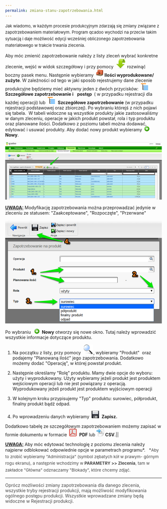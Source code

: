 ```yaml
--- 
permalink: zmiana-stanu-zapotrzebowania.html 
---
```

<font size="2"><span style="line-height:1.6">
Jak wiadomo, w każdym procesie produkcyjnym zdarzają się zmiany związane z zapotrzebowaniem materiałowym. Program qcadoo wychodzi na przeciw takim sytuacją i daje możliwość edycji wcześniej obliczonego zapotrzebowania materiałowego w trakcie trwania zlecenia.
</span></font>
  

Aby móc zmienić zapotrzebowanie należy z listy zleceń wybrać konkretne zlecenie, wejść w widok szczegółowy i przy pomocy&nbsp; ![](/images/dropdownIcon32.png)&nbsp;rozwinąć boczny pasek menu. Następnie wybieramy&nbsp; **![](/images/iconProducts24.png)&nbsp;Ilości wyprodukowane/ zużyte**. W zależności od tego w jaki sposób rejestrujemy dane zlecenie produkcyjne będziemy mieć aktywny jeden z dwóch przycisków:&nbsp; ![](/images/genealogyIcon24.png)&nbsp; **Szczegółowe zapotrzebowanie i** &nbsp; **postęp&nbsp;** ( w przypadku rejestracji dla każdej operacji) lub&nbsp; ![](/images/genealogyIcon24.png)&nbsp; **Szczegółowe zapotrzebowanie** (w przypadku rejestracji podstawowej oraz zbiorczej). Po wybraniu którejś z nich pojawi się tabela. &nbsp;W tabeli widoczne są wszystkie produkty jakie zastosowaliśmy w danym zleceniu, operacje w jakich produkt powstał, rola i typ produktu oraz planowane ilości. Dodatkowo z poziomu tabeli można dodawać, edytować i usuwać produkty. Aby dodać nowy produkt wybieramy&nbsp; ![](/images/newIcon16.png)&nbsp; **Nowy**.&nbsp;

[![](/images/szczeg%C3%B3%C5%82owe%20zapotrzebowanie-%20tabela-%20strza%C5%82ki.png)](/images/szczeg%C3%B3%C5%82owe%20zapotrzebowanie-%20tabela-%20strza%C5%82ki.png)

  

<u><b>UWAGA:</b></u> Modyfikację zapotrzebowania można przeprowadzać jedynie w zleceniu ze statusem: "Zaakceptowane", "Rozpoczęte", "Przerwane" 
&nbsp; &nbsp;

 ![](/images/szczeg%C3%B3%C5%82owe%20zapotrzebowanie-%20dodaj%20nowy-%20strza%C5%82ki.png)

Po wybraniu&nbsp;&nbsp; ![](/images/newIcon16.png)&nbsp; **Nowy** otworzy się nowe okno. Tutaj należy wprowadzić wszystkie informacje dotyczące produktu.

1. Na początku z listy, przy pomocy&nbsp; ![](/images/lupka.png), wybieramy "Produkt" &nbsp;oraz podajemy "Planowaną ilość" jego zapotrzebowania. Dodatkowo możemy dodać "Operację", w której powstał produkt.&nbsp;  
  
2. Następnie określamy "Rolę" produktu. Mamy dwie opcje do wyboru: użyty i wyprodukowany. Użyty wybieramy jeżeli produkt jest produktem wejściowym operacji lub nie jest powiązany z operacją. Wyprodukowany jeżeli produkt jest produktem wyjściowym operacji  
  
3. W kolejnym kroku przypisujemy "Typ" produktu: surowiec, półprodukt, finalny produkt bądź odpad.&nbsp;  
  
4. Po wprowadzeniu danych wybieramy&nbsp; ![](/images/zapisz.png)&nbsp; **Zapisz.&nbsp;**

Dodatkowo tabelę ze szczegółowym zapotrzebowaniem możemy zapisać w formie dokumentu w formacie&nbsp; ![](/images/pdfIcon24.png) &nbsp;**PDF** lub ![](/images/exportToCsvIcon24.png)&nbsp;**CSV**.||  
  
  

<u><b>UWAGA:</b></u> Aby móc edytować technologię z poziomu zlecenia należy najpierw odblokować odpowiednie opcje w parametrach programu\*.
<font color="#444444">  *</font><font color="#444444"><span style="font-size:10pt;line-height:21.333332061767578px;background-color:transparent">Aby to zrobić wybieramy "Administracja" (symbol zębatych kół w prawym- górnym rogu ekranu), a następnie wchodzimy w </span><b style="font-size:10pt;line-height:21.333332061767578px;background-color:transparent">PARAMETRY &gt;&gt; Zlecenia</b><span style="font-size:10pt;line-height:21.333332061767578px;background-color:transparent">, tam w zakładce "Główna" odznaczamy "Blokady", które chcemy zdjąć.</span></font>

* * *

<font color="#444444">Oprócz możliwości zmiany zapotrzebowania dla danego zlecenia, wszystkie tryby rejestracji produkcji, mają możliwość modyfikowania ogólnego postępu produkcji. Wszystkie wprowadzane zmiany będą widoczne w Rejestracji produkcji. </font>

